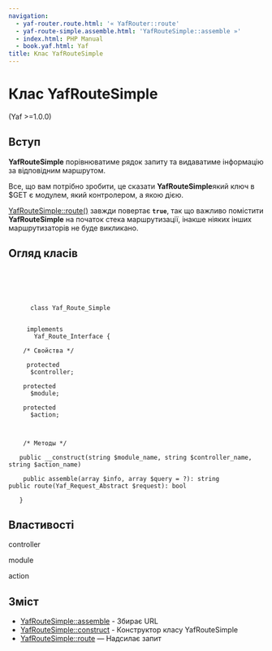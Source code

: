```yaml
---
navigation:
  - yaf-router.route.html: '« YafRouter::route'
  - yaf-route-simple.assemble.html: 'YafRouteSimple::assemble »'
  - index.html: PHP Manual
  - book.yaf.html: Yaf
title: Клас YafRouteSimple
---
```

# Клас YafRouteSimple

(Yaf >=1.0.0)

## Вступ

**YafRouteSimple** порівнюватиме рядок запиту та видаватиме інформацію за відповідним маршрутом.

Все, що вам потрібно зробити, це сказати **YafRouteSimple**який ключ в $GET є модулем, який контролером, а якою дією.

[YafRouteSimple::route()](yaf-route-simple.route.html) завжди повертає **`true`**, так що важливо помістити **YafRouteSimple** на початок стека маршрутизації, інакше ніяких інших маршрутизаторів не буде викликано.

## Огляд класів

```classsynopsis


    
    
     
      class Yaf_Route_Simple
     

     implements 
       Yaf_Route_Interface {
    
    /* Свойства */
    
     protected
      $controller;

    protected
      $module;

    protected
      $action;



    /* Методы */
    
   public __construct(string $module_name, string $controller_name, string $action_name)

    public assemble(array $info, array $query = ?): string
public route(Yaf_Request_Abstract $request): bool

   }
```

## Властивості

controller

module

action

## Зміст

-   [YafRouteSimple::assemble](yaf-route-simple.assemble.html) - Збирає URL
-   [YafRouteSimple::construct](yaf-route-simple.construct.html) - Конструктор класу YafRouteSimple
-   [YafRouteSimple::route](yaf-route-simple.route.html) — Надсилає запит
